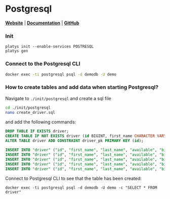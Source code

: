 # Postgresql

**[Website](http://www.postgresql.org)** | **[Documentation](https://www.postgresql.org/docs/)** | **[GitHub](https://github.com/postgres/postgres)**

### Init
```
platys init --enable-services POSTRESQL
platys gen
```

### Connect to the Postgresql CLI

``` bash
docker exec -ti postgresql psql -d demodb -U demo
```

### How to create tables and add data when starting Postgresql?

Navigate to `./init/postgresql` and create a sql file

```bash
cd ./init/postgresql
nano create_driver.sql
```

and add the following commands:

```sql
DROP TABLE IF EXISTS driver;
CREATE TABLE IF NOT EXISTS driver (id BIGINT, first_name CHARACTER VARYING(45), last_name CHARACTER VARYING(45), available CHARACTER VARYING(1), birthdate DATE, last_update TIMESTAMP);
ALTER TABLE driver ADD CONSTRAINT driver_pk PRIMARY KEY (id);

INSERT INTO "driver" ("id", "first_name", "last_name", "available", "birthdate", "last_update") VALUES (10,'Diann', 'Butler', 'Y', '10-JUN-68', CURRENT_TIMESTAMP);
INSERT INTO "driver" ("id", "first_name", "last_name", "available", "birthdate", "last_update") VALUES (11,'Micky', 'Isaacson', 'Y', '31-AUG-72' ,CURRENT_TIMESTAMP);
INSERT INTO "driver" ("id", "first_name", "last_name", "available", "birthdate", "last_update") VALUES (12,'Laurence', 'Lindsey', 'Y', '19-MAY-78' ,CURRENT_TIMESTAMP);
INSERT INTO "driver" ("id", "first_name", "last_name", "available", "birthdate", "last_update") VALUES (13,'Pam', 'Harrington', 'Y','10-JUN-68' ,CURRENT_TIMESTAMP);
INSERT INTO "driver" ("id", "first_name", "last_name", "available", "birthdate", "last_update") VALUES (14,'Brooke', 'Ferguson', 'Y','10-DEC-66' ,CURRENT_TIMESTAMP);
```

Connect to Postgresql CLI to see that the table has been created:

```
docker exec -ti postgresql psql -d demodb -U demo -c "SELECT * FROM driver"
```